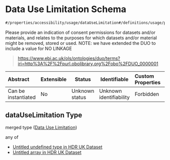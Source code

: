 # Data Use Limitation Schema

```txt
#/properties/accessibility/usage/dataUseLimitation#/definitions/usage/properties/dataUseLimitation
```

Please provide an indication of consent permissions for datasets and/or materials, and relates to the purposes for which datasets and/or material might be removed, stored or used. NOTE: we have extended the DUO to include a value for NO LINKAGE


> <https://www.ebi.ac.uk/ols/ontologies/duo/terms?iri=http%3A%2F%2Fpurl.obolibrary.org%2Fobo%2FDUO_0000001>
>

| Abstract            | Extensible | Status         | Identifiable            | Custom Properties | Additional Properties | Access Restrictions | Defined In                                                                                         |
| :------------------ | ---------- | -------------- | ----------------------- | :---------------- | --------------------- | ------------------- | -------------------------------------------------------------------------------------------------- |
| Can be instantiated | No         | Unknown status | Unknown identifiability | Forbidden         | Allowed               | none                | [dataset.schema.json\*](../../../schema/dataset/latest/dataset.schema.json "open original schema") |

## dataUseLimitation Type

merged type ([Data Use Limitation](dataset-definitions-usage-properties-data-use-limitation.md))

any of

-   [Untitled undefined type in HDR UK Dataset](dataset-definitions-usage-properties-data-use-limitation-anyof-0.md "check type definition")
-   [Untitled array in HDR UK Dataset](dataset-definitions-usage-properties-data-use-limitation-anyof-1.md "check type definition")
